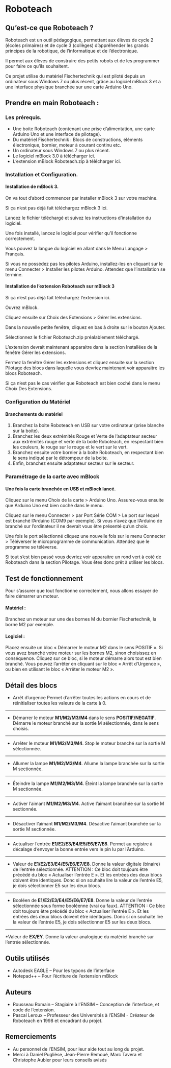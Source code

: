 # Roboteach
## Qu’est-ce que Roboteach ?
 
Roboteach est un outil pédagogique, permettant aux élèves de cycle 2 (écoles primaires) et de cycle 3 (collèges) d’appréhender les grands principes de la robotique, de l’informatique et de l’électronique. 

Il permet aux élèves de construire des petits robots et de les programmer pour faire ce qu’ils souhaitent.

Ce projet utilise du matériel Fischertechnik qui est piloté depuis un ordinateur sous Windows 7 ou plus récent, grâce au logiciel mBlock 3 et a une interface physique branchée sur une carte Arduino Uno. 

## Prendre en main Roboteach :
 
### Les prérequis.
* Une boite Roboteach (contenant une prise d’alimentation, une carte Arduino Uno et une interface de pilotage).
* Du matériel Fischertechnik : Blocs de constructions, éléments électronique, bornier, moteur à courant continu etc.
* Un ordinateur sous Windows 7 ou plus récent.
* Le logiciel mBlock 3.0 à télécharger ici.
* L’extension mBlock Roboteach.zip à télécharger ici.

### Installation et Configuration.
#### Installation de mBlock 3.
On va tout d’abord commencer par installer mBlock 3 sur votre machine.

Si ça n’est pas déjà fait téléchargez mBlock 3 ici.

Lancez le fichier téléchargé et suivez les instructions d’installation du logiciel.

Une fois installé, lancez le logiciel pour vérifier qu’il fonctionne correctement.

Vous pouvez la langue du logiciel en allant dans le Menu Langage > Français.

Si vous ne possédez pas les pilotes Arduino, installez-les en cliquant sur le menu Connecter > Installer les pilotes Arduino. Attendez que l’installation se termine.

#### Installation de l’extension Roboteach sur mBlock 3
Si ça n’est pas déjà fait téléchargez l’extension ici.

Ouvrez mBlock.

Cliquez ensuite sur Choix des Extensions > Gérer les extensions.

Dans la nouvelle petite fenêtre, cliquez en bas à droite sur le bouton Ajouter.

Sélectionnez le fichier Roboteach.zip préalablement téléchargé.

L’extension devrait maintenant apparaitre dans la section Installées de la fenêtre Gérer les extensions.

Fermez la fenêtre Gérer les extensions et cliquez ensuite sur la section Pilotage des blocs dans laquelle vous devriez maintenant voir apparaitre les blocs Roboteach.

Si ça n’est pas le cas vérifier que Roboteach est bien coché dans le menu Choix Des Extensions.

### Configuration du Matériel
#### Branchements du matériel
1. Branchez la boite Roboteach en USB sur votre ordinateur (prise blanche sur la boite).
2. Branchez les deux extrémités Rouge et Verte de l’adaptateur secteur aux extrémités rouge et verte de la boite Roboteach, en respectant bien les couleurs, le rouge sur le rouge et le vert sur le vert.
3. Branchez ensuite votre bornier à la boite Roboteach, en respectant bien le sens indiqué par le détrompeur de la boite.
4. Enfin, branchez ensuite adaptateur secteur sur le secteur.

### Paramétrage de la carte avec mBlock
#### Une fois la carte branchée en USB et mBlock lancé.
Cliquez sur le menu Choix de la carte > Arduino Uno. Assurez-vous ensuite que Arduino Uno est bien coché dans le menu.

Cliquez sur le menu Connecter > par Port Série COM > Le port sur lequel est branché l’Arduino (COM9 par exemple). Si vous n’avez que l’Arduino de branché sur l’ordinateur il ne devrait vous être présenté qu’un choix.

Une fois le port sélectionné cliquez une nouvelle fois sur le menu Connecter > Téléverser le microprogramme de communication. Attendez que le programme se téléverse.

Si tout s’est bien passé vous devriez voir apparaitre un rond vert à coté de Roboteach dans la section Pilotage. Vous êtes donc prêt à utiliser les blocs.

## Test de fonctionnement
 
Pour s’assurer que tout fonctionne correctement, nous allons essayer de faire démarrer un moteur. 
#### Matériel :
Branchez un moteur sur une des bornes M du bornier Fischertechnik, la borne M2 par exemple.
#### Logiciel :
Placez ensuite un bloc « Démarrer le moteur M2 dans le sens POSITIF ». Si vous avez branché votre moteur sur les bornes M2, sinon choisissez en conséquence.
Cliquez sur ce bloc, si le moteur démarre alors tout est bien branché. Vous pouvez l’arrêter en cliquant sur le bloc « Arrêt d’Urgence », ou bien en utilisant le bloc « Arrêter le moteur M2 ».

## Détail des blocs

* Arrêt d’urgence
Permet d’arrêter toutes les actions en cours et de réinitialiser toutes les valeurs de la carte à 0.
---
* Démarrer le moteur **M1/M2/M3/M4** dans le sens **POSITIF/NEGATIF**.
Démarre le moteur branché sur la sortie M sélectionnée, dans le sens choisis.
---
* Arrêter le moteur **M1/M2/M3/M4**.
Stop le moteur branché sur la sortie M sélectionnée.
---
* Allumer la lampe **M1/M2/M3/M4**.
Allume la lampe branchée sur la sortie M sectionnée.
---
* Éteindre la lampe **M1/M2/M3/M4**.
Éteint la lampe branchée sur la sortie M sectionnée.
---
* Activer l’aimant **M1/M2/M3/M4**.
Active l’aimant branchée sur la sortie M sectionnée.
---
* Désactiver l’aimant **M1/M2/M3/M4**.
Désactive l’aimant branchée sur la sortie M sectionnée.
---
* Actualiser l’entrée **E1/E2/E3/E4/E5/E6/E7/E8**.
Permet au registre à décalage d’envoyer la bonne entrée vers le pin lu par l’Arduino.
---
* Valeur de **E1/E2/E3/E4/E5/E6/E7/E8**.
Donne la valeur digitale (binaire) de l’entrée sélectionnée.
ATTENTION : Ce bloc doit toujours être précédé du bloc « Actualiser l’entrée E ». Et les entrées des deux blocs doivent être identiques. Donc si on souhaite lire la valeur de l’entrée E5, je dois sélectionner E5 sur les deux blocs.
---
* Booléen de **E1/E2/E3/E4/E5/E6/E7/E8**.
Donne la valeur de l’entrée sélectionnée sous forme booléenne (vrai ou faux).
ATTENTION : Ce bloc doit toujours être précédé du bloc « Actualiser l’entrée E ». Et les entrées des deux blocs doivent être identiques. Donc si on souhaite lire la valeur de l’entrée E5, je dois sélectionner E5 sur les deux blocs.
---
*Valeur de **EX/EY**.
Donne la valeur analogique du matériel branché sur l’entrée sélectionnée.

## Outils utilisés

*	Autodesk EAGLE – Pour les typons de l’interface
*	Notepad++ – Pour l’écriture de l’extension mBlock

## Auteurs

*	Rousseau Romain – Stagiaire à l’ENSIM – Conception de l’interface, et code de l’extension.
*	Pascal Leroux – Professeur des Universités à l’ENSIM - Créateur de Roboteach en 1998 et encadrant du projet.

## Remerciements

*	Au personnel de l’ENSIM, pour leur aide tout au long du projet.
*	Merci à Daniel Puglièse, Jean-Pierre Remoué, Marc Tavera et Christophe Aubier pour leurs conseils avisés
